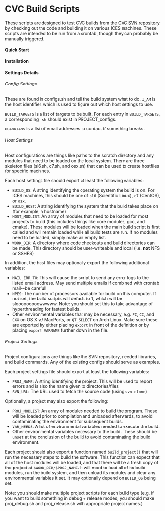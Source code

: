 # CVC Build Scripts

These scripts are designed to test CVC builds from the
[CVC SVN repository](https://svn.ices.utexas.edu/repos/cvc/trunk/) by checking
out the code and building it on various ICES machines. These scripts are
intended to be run from a crontab, though they can probably be manually
triggered.

#### Quick Start



#### Installation



#### Settings Details

###### Config Settings

These are found in configs.sh and tell the build system what to do. `I_AM` is the
host identifier, which is used to figure out which host settings to use.

`BUILD_TARGETS` is a list of targets to be built. For each entry in `BUILD_TARGETS`,
a corresponding `.sh` should exist in PROJECT_configs.

`GUARDIANS` is a list of email addresses to contact if something breaks.

###### Host Settings

Host configurations are things like paths to the scratch directory and any
modules that need to be loaded on the local system. There are three skeleton
files (sl6.sh, c7.sh, and osx.sh) that can be used to create hostfiles for
specific machines.

Each host settings file should export at least the following variables:

* `BUILD_OS`: A string identifying the operating system the build is on. For
ICES machines, this should be one of `sl6` (Scientific Linux), `c7` (CentOS), or `osx`.
* `BUILD_HOST`: A string identifying the system that the build takes place on
  (for example, a hostname)
* `HOST_MODLIST`: An array of modules that need to be loaded for most projects
to build (this includes things like core modules, gcc, and cmake). These
 modules will be loaded when the main build script is first called and will
 remain loaded while all build tests are run. If no modules need to be loaded, simply make an empty list.
* `WORK_DIR`: A directory where code checkouts and build directories can be made.
This directory should be user-writeable and local (i.e. **not** NFS or SSHFS)

In addition, the host files may optionally export the following additional variables:

* `MAIL_ERR_TO`: This will cause the script to send any error logs to the listed
   email address. May send multiple emails if combined with crontab mail--be careful!
* `NPES`: The number of processors available for build on this computer. If not
  set, the build scripts will default to 1, which will be slooooooooowwwww. Note:
  you should set this to take advantage of hyperthreading for fastest builds.
* Other environmental variables that may be necessary, e.g. `FC`, `CC`, and `CXX` on
  OS X w/ MacPorts, or `QT_SELECT` on Arch Linux. Make sure these are exported
  by either placing `export` in front of the definition or by placing
  `export VARNAME` further down in the file.

###### Project Settings

Project configurations are things like the SVN repository, needed libraries,
and build commands. Any of the existing configs should serve as examples.

Each project settings file should export at least the following variables:

* `PROJ_NAME`: A string identifying the project. This will be used to report
   errors and is also the name given to directories/files
* `SVN_URL`: The URL used to fetch the source code (using `svn clone`)

Optionally, a project may also export the following:

* `PROJ_MODLIST`: An array of modules needed to build the program. These will
  be loaded prior to compilation and unloaded afterwards, to avoid contaminating
  the environment for subsequent builds.
* `VAR_NEEDS`: A list of environmental variables needed to execute the build.
* Other environmental variables necessary to the build. These should be `unset`
  at the conclusion of the build to avoid contaminating the build environment.

Each project should also export a function named `build_project()` that will
run the necessary steps to build the software. This function can expect that
all of the host modules will be loaded, and that there will be a fresh copy of the project at `$WORK_DIR/$PROJ_NAME`. It will need to load all of its build modules,
run the build system, and then unload its modules and clear any environmental variables
it set. It may optionally depend on `BUILD_OS` being set.

Note: you should make multiple project scripts for each build type (e.g. if you want to build something in debug + release modes, you should make proj_debug.sh and proj_release.sh with appropriate project names.)
